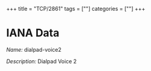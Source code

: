 +++
title = "TCP/2861"
tags = [""]
categories = [""]
+++

# IANA Data

_Name:_ dialpad-voice2

_Description:_ Dialpad Voice 2

